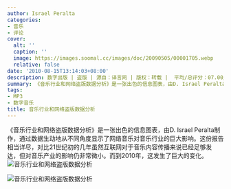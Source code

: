 ```yaml
---
author: Israel Peralta
categories:
- 音乐
- 评论
cover:
  alt: ''
  caption: ''
  image: https://images.soomal.cc/images/doc/20090505/00001705.webp
  relative: false
date: '2010-08-15T13:14:03+08:00'
description: 数字出版 | 盗版 | 源自：译言网 | 版权：转载 |  平均/总评分：07.00/21
summary: 《音乐行业和网络盗版数据分析》是一张出色的信息图表，由D. Israel Peralta制作，通过数据生动地从不同角度显示了网络音乐对音乐行业的巨大影响。这份报告相当详尽，对比21世纪初的几年虽然互联网对于音乐内容传播来说已经足够发达，但对音乐产业的影响仍非常微小。而到2010年，这发生了巨大的变化……
tags:
- MP3
- 数字音乐
title: 音乐行业和网络盗版数据分析
---
```


《音乐行业和网络盗版数据分析》是一张出色的信息图表，由D. Israel Peralta制作，通过数据生动地从不同角度显示了网络音乐对音乐行业的巨大影响。这份报告相当详尽，对比21世纪初的几年虽然互联网对于音乐内容传播来说已经足够发达，但对音乐产业的影响仍非常微小。而到2010年，这发生了巨大的变化。
![音乐行业和网络盗版数据分析](https://images.soomal.cc/images/doc/20100815/00006770.webp)




![音乐行业和网络盗版数据分析](https://images.soomal.cc/images/doc/20100815/00006771.webp)